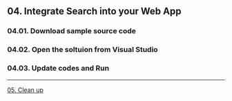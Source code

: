 ## 04. Integrate Search into your Web App

### 04.01. Download sample source code

### 04.02. Open the soltuion from Visual Studio

### 04.03. Update codes and Run

---
[05. Clean up](https://github.com/jakazmie/AIDays/blob/master/KnowledgeMining/05Cleanup.md)

